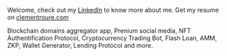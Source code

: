 Welcome, check out my [LinkedIn](https://linkedin.com/in/clementroure) to know more about me. Get my resume on [clementroure.com](https://clementroure.com)

Blockchain domains aggregator app, Prenium social media, NFT Authentification Protocol, Cryptocurrency Trading Bot, Flash Loan, AMM, ZKP, Wallet Generator, Lending Protocol and more.
